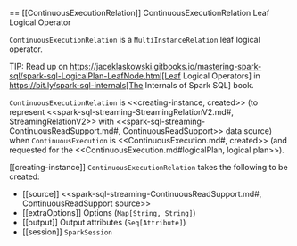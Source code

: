 == [[ContinuousExecutionRelation]] ContinuousExecutionRelation Leaf Logical Operator

`ContinuousExecutionRelation` is a `MultiInstanceRelation` leaf logical operator.

TIP: Read up on https://jaceklaskowski.gitbooks.io/mastering-spark-sql/spark-sql-LogicalPlan-LeafNode.html[Leaf Logical Operators] in https://bit.ly/spark-sql-internals[The Internals of Spark SQL] book.

`ContinuousExecutionRelation` is <<creating-instance, created>> (to represent <<spark-sql-streaming-StreamingRelationV2.md#, StreamingRelationV2>> with <<spark-sql-streaming-ContinuousReadSupport.md#, ContinuousReadSupport>> data source) when `ContinuousExecution` is <<ContinuousExecution.md#, created>> (and requested for the <<ContinuousExecution.md#logicalPlan, logical plan>>).

[[creating-instance]]
`ContinuousExecutionRelation` takes the following to be created:

* [[source]] <<spark-sql-streaming-ContinuousReadSupport.md#, ContinuousReadSupport source>>
* [[extraOptions]] Options (`Map[String, String]`)
* [[output]] Output attributes (`Seq[Attribute]`)
* [[session]] `SparkSession`
